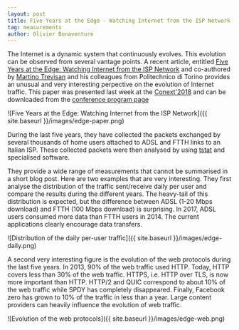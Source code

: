 ```yaml
---
layout: post
title: Five Years at the Edge - Watching Internet from the ISP Network
tag: measurements
author: Olivier Bonaventure
---
```


The Internet is a dynamic system that continuously evolves. This
evolution can be observed from several vantage points. A recent
article, entitled
[Five Years at the Edge: Watching Internet from the ISP Network](https://dl.acm.org/citation.cfm?id=3281433)
and co-authored by
[Martino Trevisan](http://www.telematica.polito.it/public/phd-and-post-docs/martino-trevisan)
and his colleagues from Politechnico di Torino provides an unusual and
very interesting perpective on the evolution of Internet traffic. This
paper was presented last week at the
[Conext'2018](https://conferences2.sigcomm.org/co-next/2018)
and can be downloaded from the [conference program page](https://conferences2.sigcomm.org/co-next/2018/#!/program)

![Five Years at the Edge: Watching Internet from the ISP Network]({{ site.baseurl }}/images/edge-paper.png)

During the last five years, they have collected the packets exchanged
by several thousands of home users attached to ADSL and FTTH
links to an Italian ISP. These collected packets were then analysed by
using [tstat](http://www.tstat.polito.it) and specialised software.

They provide a wide range of measurements that cannot be summarised in
a short blog post. Here are two examples that are very
interesting. They first analyse the distribution of the traffic
sent/receive daily per user and compare the results during the
different years. The heavy-tail of this distribution is expected, but
the difference between ADSL (1-20 Mbps download) and FTTH (100 Mbps
download) is surprising. In 2017, ADSL users consumed more data than
FTTH users in 2014. The current applications clearly encourage data transfers.

![Distribution of the daily per-user traffic]({{ site.baseurl }}/images/edge-daily.png)

A second very interesting figure is the evolution of the web protocols
during the last five years. In 2013, 90% of the web traffic used
HTTP. Today, HTTP covers less than 30% of the web traffic. HTTPS,
i.e. HTTP over TLS, is now more important than HTTP. HTTP/2 and QUIC
correspond to about 10% of the web traffic while SPDY has completely
disappeared. Finally, Facebook zero has grown to 10% of the traffic in
less than a year. Large content providers can heavily influence the
evolution of web traffic.

![Evolution of the web protocols]({{ site.baseurl }}/images/edge-web.png)


